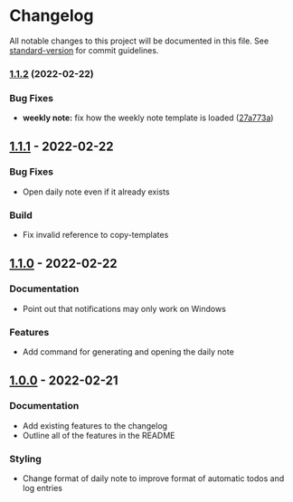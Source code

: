 # Changelog

All notable changes to this project will be documented in this file. See [standard-version](https://github.com/conventional-changelog/standard-version) for commit guidelines.

### [1.1.2](https://github.com/MCluck90/kaleidofoam/compare/v1.1.1...v1.1.2) (2022-02-22)


### Bug Fixes

* **weekly note:** fix how the weekly note template is loaded ([27a773a](https://github.com/MCluck90/kaleidofoam/commit/27a773a1336971f2b9113edb938512427ff53e02))

## [1.1.1](https://github.com/MCluck90/kaleidofoam/compare/v1.1.0...v1.1.1) - 2022-02-22

### Bug Fixes

- Open daily note even if it already exists

### Build

- Fix invalid reference to copy-templates

## [1.1.0](https://github.com/MCluck90/kaleidofoam/compare/v1.0.0...v1.1.0) - 2022-02-22

### Documentation

- Point out that notifications may only work on Windows

### Features

- Add command for generating and opening the daily note

## [1.0.0](https://github.com/MCluck90/kaleidofoam/releases/tag/v1.0.0) - 2022-02-21

### Documentation

- Add existing features to the changelog
- Outline all of the features in the README

### Styling

- Change format of daily note to improve format of automatic todos and log entries

<!-- generated by git-cliff -->

